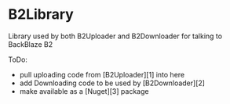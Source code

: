 # B2Library
Library used by both B2Uploader and B2Downloader for talking to BackBlaze B2

ToDo:

* pull uploading code from [B2Uploader][1] into here
* add Downloading code to be used by [B2Downloader][2]
* make available as a [Nuget][3] package
